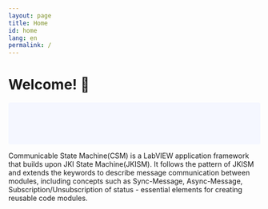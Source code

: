 ```yaml
---
layout: page
title: Home
id: home
lang: en
permalink: /
---
```


# Welcome! 🌱

<p style="padding: 3em 1em; background: #f5f7ff; border-radius: 4px;">

Communicable State Machine(CSM) is a LabVIEW application framework that builds upon JKI State Machine(JKISM). It follows the pattern of JKISM and extends the keywords to describe message communication between modules, including concepts such as Sync-Message, Async-Message, Subscription/Unsubscription of status - essential elements for creating reusable code modules.

</p>


<style>
  .wrapper {
    max-width: 46em;
  }
</style>
